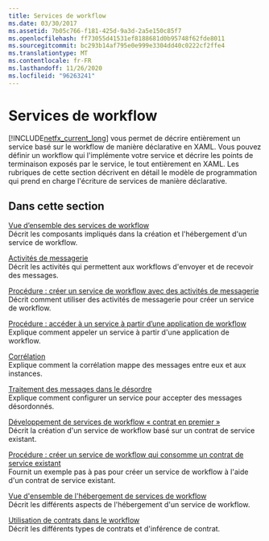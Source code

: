 ```yaml
---
title: Services de workflow
ms.date: 03/30/2017
ms.assetid: 7b05c766-f181-425d-9a3d-2a5e150c85f7
ms.openlocfilehash: ff73055d41531ef8188681d0b95748f62fde8011
ms.sourcegitcommit: bc293b14af795e0e999e3304dd40c0222cf2ffe4
ms.translationtype: MT
ms.contentlocale: fr-FR
ms.lasthandoff: 11/26/2020
ms.locfileid: "96263241"
---
```

# <a name="workflow-services"></a>Services de workflow

[!INCLUDE[netfx_current_long](../../../../includes/netfx-current-long-md.md)] vous permet de décrire entièrement un service basé sur le workflow de manière déclarative en XAML. Vous pouvez définir un workflow qui l'implémente votre service et décrire les points de terminaison exposés par le service, le tout entièrement en XAML. Les rubriques de cette section décrivent en détail le modèle de programmation qui prend en charge l'écriture de services de manière déclarative.  
  
## <a name="in-this-section"></a>Dans cette section  

 [Vue d’ensemble des services de workflow](workflow-services-overview.md)  
 Décrit les composants impliqués dans la création et l'hébergement d'un service de workflow.  
  
 [Activités de messagerie](messaging-activities.md)  
 Décrit les activités qui permettent aux workflows d'envoyer et de recevoir des messages.  
  
 [Procédure : créer un service de workflow avec des activités de messagerie](how-to-create-a-workflow-service-with-messaging-activities.md)  
 Décrit comment utiliser des activités de messagerie pour créer un service de workflow.  
  
 [Procédure : accéder à un service à partir d’une application de workflow](how-to-access-a-service-from-a-workflow-application.md)  
 Explique comment appeler un service à partir d'une application de workflow.  
  
 [Corrélation](correlation.md)  
 Explique comment la corrélation mappe des messages entre eux et aux instances.  
  
 [Traitement des messages dans le désordre](out-of-order-message-processing.md)  
 Explique comment configurer un service pour accepter des messages désordonnés.  
  
 [Développement de services de workflow « contrat en premier »](../../windows-workflow-foundation/contract-first-workflow-service-development.md)  
 Décrit la création d'un service de workflow basé sur un contrat de service existant.  
  
 [Procédure : créer un service de workflow qui consomme un contrat de service existant](../../windows-workflow-foundation/how-to-create-a-workflow-service-that-consumes-an-existing-service-contract.md)  
 Fournit un exemple pas à pas pour créer un service de workflow à l'aide d'un contrat de service existant.  
  
 [Vue d'ensemble de l'hébergement de services de workflow](hosting-workflow-services-overview.md)  
 Décrit les différents aspects de l'hébergement d'un service de workflow.  
  
 [Utilisation de contrats dans le workflow](using-contracts-in-workflow.md)  
 Décrit les différents types de contrats et d'inférence de contrat.
